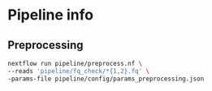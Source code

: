 # Pipeline info

## Preprocessing
```bash
nextflow run pipeline/preprocess.nf \
--reads 'pipeline/fq_check/*{1,2}.fq' \
-params-file pipeline/config/params_preprocessing.json
```

